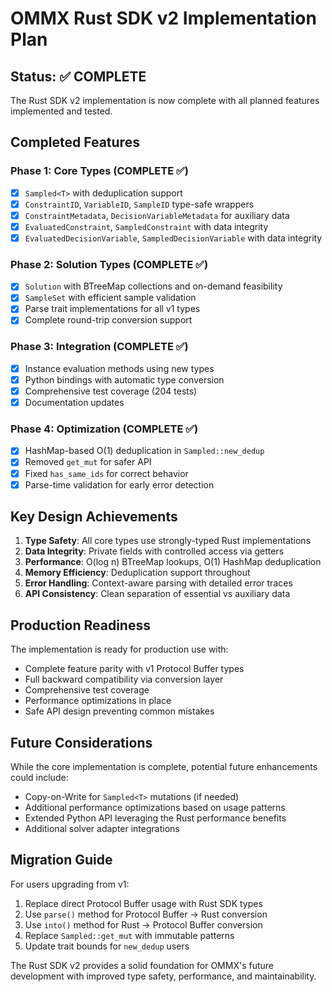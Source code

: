 # OMMX Rust SDK v2 Implementation Plan

## Status: ✅ COMPLETE

The Rust SDK v2 implementation is now complete with all planned features implemented and tested.

## Completed Features

### Phase 1: Core Types (COMPLETE ✅)
- [x] `Sampled<T>` with deduplication support
- [x] `ConstraintID`, `VariableID`, `SampleID` type-safe wrappers
- [x] `ConstraintMetadata`, `DecisionVariableMetadata` for auxiliary data
- [x] `EvaluatedConstraint`, `SampledConstraint` with data integrity
- [x] `EvaluatedDecisionVariable`, `SampledDecisionVariable` with data integrity

### Phase 2: Solution Types (COMPLETE ✅)
- [x] `Solution` with BTreeMap collections and on-demand feasibility
- [x] `SampleSet` with efficient sample validation
- [x] Parse trait implementations for all v1 types
- [x] Complete round-trip conversion support

### Phase 3: Integration (COMPLETE ✅)
- [x] Instance evaluation methods using new types
- [x] Python bindings with automatic type conversion
- [x] Comprehensive test coverage (204 tests)
- [x] Documentation updates

### Phase 4: Optimization (COMPLETE ✅)
- [x] HashMap-based O(1) deduplication in `Sampled::new_dedup`
- [x] Removed `get_mut` for safer API
- [x] Fixed `has_same_ids` for correct behavior
- [x] Parse-time validation for early error detection

## Key Design Achievements

1. **Type Safety**: All core types use strongly-typed Rust implementations
2. **Data Integrity**: Private fields with controlled access via getters
3. **Performance**: O(log n) BTreeMap lookups, O(1) HashMap deduplication
4. **Memory Efficiency**: Deduplication support throughout
5. **Error Handling**: Context-aware parsing with detailed error traces
6. **API Consistency**: Clean separation of essential vs auxiliary data

## Production Readiness

The implementation is ready for production use with:
- Complete feature parity with v1 Protocol Buffer types
- Full backward compatibility via conversion layer
- Comprehensive test coverage
- Performance optimizations in place
- Safe API design preventing common mistakes

## Future Considerations

While the core implementation is complete, potential future enhancements could include:
- Copy-on-Write for `Sampled<T>` mutations (if needed)
- Additional performance optimizations based on usage patterns
- Extended Python API leveraging the Rust performance benefits
- Additional solver adapter integrations

## Migration Guide

For users upgrading from v1:
1. Replace direct Protocol Buffer usage with Rust SDK types
2. Use `parse()` method for Protocol Buffer → Rust conversion
3. Use `into()` method for Rust → Protocol Buffer conversion
4. Replace `Sampled::get_mut` with immutable patterns
5. Update trait bounds for `new_dedup` users

The Rust SDK v2 provides a solid foundation for OMMX's future development with improved type safety, performance, and maintainability.